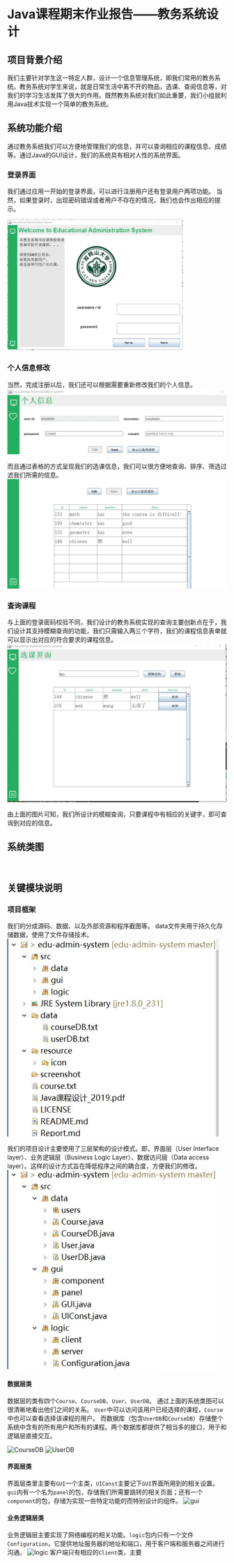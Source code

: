 # Java课程期末作业报告——教务系统设计
## 项目背景介绍
我们主要针对学生这一特定人群，设计一个信息管理系统，即我们常用的教务系统。教务系统对学生来说，就是日常生活中离不开的物品，选课、查阅信息等，对我们的学习生活发挥了很大的作用。既然教务系统对我们如此重要，我们小组就利用Java技术实现一个简单的教务系统。

## 系统功能介绍
通过教务系统我们可以方便地管理我们的信息，并可以查询相应的课程信息、成绩等。通过Java的GUI设计，我们的系统具有相对人性的系统界面。
### 登录界面
我们通过应用一开始的登录界面，可以进行注册用户还有登录用户两项功能。
当然，如果登录时，出现密码错误或者用户不存在的情况，我们也会作出相应的提示。
<!-- ![Client](/screenshot/client.jpg) -->
<img style="width: 403.2px;height: 302.4px;" src="/screenshot/client.jpg"/>

### 个人信息修改
当然，完成注册以后，我们还可以根据需要重新修改我们的个人信息。
![modifyInfo](/screenshot/modifyInfo.jpg)

而且通过表格的方式呈现我们的选课信息，我们可以很方便地查询、排序、筛选过滤我们所需的信息。
![CourseTable](/screenshot/courseTable.jpg)

### 查询课程
与上面的登录密码校验不同，我们设计的教务系统实现的查询主要创新点在于，我们设计其支持模糊查询的功能，我们只需输入两三个字符，我们的课程信息表单就可以显示出对应的符合要求的课程信息。
![Filter](/screenshot/filter.jpg)

由上面的图片可知，我们所设计的模糊查询，只要课程中有相应的关键字，即可查询到对应的信息。

## 系统类图
![]()

## 关键模块说明
### 项目框架
我们的分成源码、数据、以及外部资源和程序截图等。
data文件夹用于持久化存储数据，使用了文件存储技术。
![structure](/screenshot/structure.jpg)

我们的项目设计主要使用了三层架构的设计模式。即，界面层（User Interface layer）、业务逻辑层（Business Logic Layer）、数据访问层（Data access layer）。这样的设计方式旨在降低程序之间的耦合度，方便我们的修改。
![3-tierArchitecture](/screenshot/3-tierArchitecture.jpg)
#### 数据层类
数据层的类有四个```Course```、```CourseDB```、```User```、```UserDB```。
通过上面的系统类图可以很清晰地看出他们之间的关系。
```User```中可以访问该用户已经选择的课程，```Course```中也可以查看选择该课程的用户。
而数据库（包含```UserDB```和```CourseDB```）存储整个系统中含有的所有用户和所有的课程。两个数据库都提供了相当多的接口，用于和逻辑层直接交互。
<!-- <img style="width: 403.2px;height: 302.4px;" src="/screenshot/CourseDB.jpg"/>
<img style="width: 403.2px;height: 302.4px;" src="/screenshot/UserDB.jpg"/> -->
![CourseDB](/screenshot/CourseDB.jpg)
![UserDB](/screenshot/UserDB.jpg)
#### 界面层类
界面层类里主要有```GUI```一个主类，```UIConst```主要记下```GUI```界面所用到的相关设置。```gui```内有一个名为```panel```的包，存储我们所需要跳转的相关页面；还有一个```component```的包，存储为实现一些特定功能的而特别设计的组件。
![gui](/screenshot/gui.jpg)
#### 业务逻辑层类
业务逻辑层主要实现了网络编程的相关功能。```logic```包内只有一个文件```Configuration```，它提供地址服务器的地址和端口，用于客户端和服务器之间进行沟通。
![logic](screenshot/logic.jpg)
客户端只有相应的```Client```类，主要
